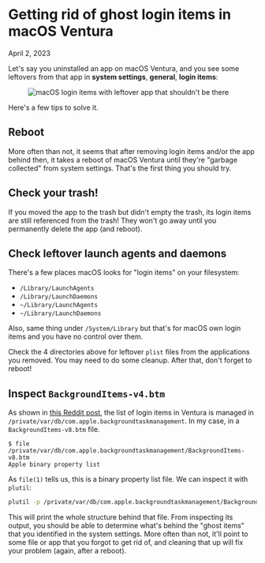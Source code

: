# Getting rid of ghost login items in macOS Ventura
April 2, 2023

Let's say you uninstalled an app on macOS Ventura, and you see some
leftovers from that app in **system settings**, **general**, **login
items**:

<figure class="center">
  <img alt="macOS login items with leftover app that shouldn't be there" srcset="../../img/2023/04/login-items-dirty.png 2x">
</figure>

Here's a few tips to solve it.

## Reboot

More often than not, it seems that after removing login items and/or the
app behind then, it takes a reboot of macOS Ventura until they're
"garbage collected" from system settings. That's the first thing you
should try.

## Check your trash!

If you moved the app to the trash but didn't empty the trash, its login
items are still referenced from the trash! They won't go away until you
permanently delete the app (and reboot).

## Check leftover launch agents and daemons

There's a few places macOS looks for "login items" on your filesystem:

* `/Library/LaunchAgents`
* `/Library/LaunchDaemons`
* `~/Library/LaunchAgents`
* `~/Library/LaunchDaemons`

Also, same thing under `/System/Library` but that's for macOS own login
items and you have no control over them.

Check the 4 directories above for leftover `plist` files from the
applications you removed. You may need to do some cleanup. After that,
don't forget to reboot!

## Inspect `BackgroundItems-v4.btm`

As shown in [this Reddit post](https://www.reddit.com/r/MacOSBeta/comments/w2we6q/cleaning_up_venturas_login_items/),
the list of login items in Ventura is managed in `/private/var/db/com.apple.backgroundtaskmanagement`. In my case, in a `BackgroundItems-v8.btm` file.

```console
$ file /private/var/db/com.apple.backgroundtaskmanagement/BackgroundItems-v8.btm
Apple binary property list
```

As `file(1)` tells us, this is a binary property list file. We can
inspect it with `plutil`:

```sh
plutil -p /private/var/db/com.apple.backgroundtaskmanagement/BackgroundItems-v8.btm
```

This will print the whole structure behind that file. From inspecting
its output, you should be able to determine what's behind the "ghost items"
that you identified in the system settings. More often than not, it'll
point to some file or app that you forgot to get rid of, and cleaning
that up will fix your problem (again, after a reboot).
